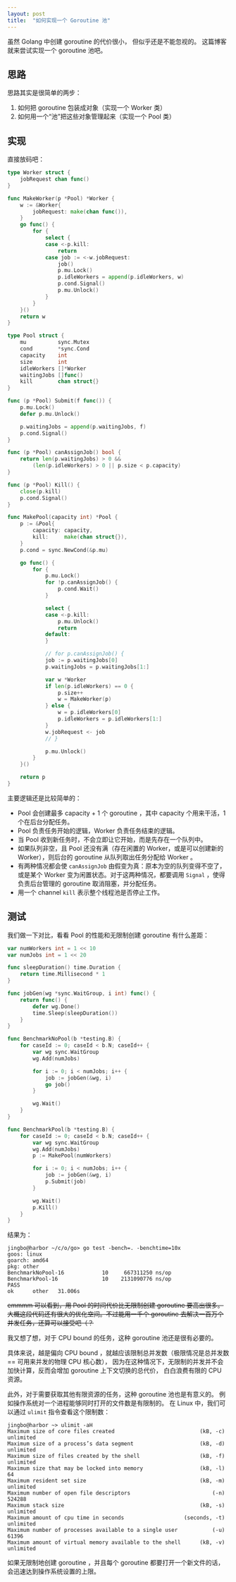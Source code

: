 ```yaml
---
layout: post
title:  "如何实现一个 Goroutine 池"
---
```


虽然 Golang 中创建 goroutine 的代价很小，
但似乎还是不能忽视的。
这篇博客就来尝试实现一个 goroutine 池吧。

## 思路

思路其实是很简单的两步：
1. 如何把 goroutine 包装成对象（实现一个 Worker 类）
2. 如何用一个“池”把这些对象管理起来（实现一个 Pool 类）

## 实现

直接放码吧：

```go
type Worker struct {
	jobRequest chan func()
}

func MakeWorker(p *Pool) *Worker {
	w := &Worker{
		jobRequest: make(chan func()),
	}
	go func() {
		for {
			select {
			case <-p.kill:
				return
			case job := <-w.jobRequest:
				job()
				p.mu.Lock()
				p.idleWorkers = append(p.idleWorkers, w)
				p.cond.Signal()
				p.mu.Unlock()
			}
		}
	}()
	return w
}

type Pool struct {
	mu          sync.Mutex
	cond        *sync.Cond
	capacity    int
	size        int
	idleWorkers []*Worker
	waitingJobs []func()
	kill        chan struct{}
}

func (p *Pool) Submit(f func()) {
	p.mu.Lock()
	defer p.mu.Unlock()

	p.waitingJobs = append(p.waitingJobs, f)
	p.cond.Signal()
}

func (p *Pool) canAssignJob() bool {
	return len(p.waitingJobs) > 0 &&
		(len(p.idleWorkers) > 0 || p.size < p.capacity)
}

func (p *Pool) Kill() {
	close(p.kill)
	p.cond.Signal()
}

func MakePool(capacity int) *Pool {
	p := &Pool{
		capacity: capacity,
		kill:     make(chan struct{}),
	}
	p.cond = sync.NewCond(&p.mu)

	go func() {
		for {
			p.mu.Lock()
			for !p.canAssignJob() {
				p.cond.Wait()
			}

			select {
			case <-p.kill:
				p.mu.Unlock()
				return
			default:
			}

			// for p.canAssignJob() {
			job := p.waitingJobs[0]
			p.waitingJobs = p.waitingJobs[1:]

			var w *Worker
			if len(p.idleWorkers) == 0 {
				p.size++
				w = MakeWorker(p)
			} else {
				w = p.idleWorkers[0]
				p.idleWorkers = p.idleWorkers[1:]
			}
			w.jobRequest <- job
			// }

			p.mu.Unlock()
		}
	}()

	return p
}
```

主要逻辑还是比较简单的：
- Pool 会创建最多 capacity + 1 个 goroutine ，其中 capacity 个用来干活，1 个在后台分配任务。
- Pool 负责任务开始的逻辑，Worker 负责任务结束的逻辑。
- 当 Pool 收到新任务时，不会立即让它开始，而是先存在一个队列中。
- 如果队列非空，且 Pool 还没有满（存在闲置的 Worker，或是可以创建新的 Worker），则后台的 goroutine 从队列取出任务分配给 Worker 。
- 有两种情况都会使 `canAssignJob` 由假变为真：原本为空的队列变得不空了，或是某个 Worker 变为闲置状态。对于这两种情况，都要调用 `Signal` ，使得负责后台管理的 goroutine 取消阻塞，并分配任务。
- 用一个 channel `kill` 表示整个线程池是否停止工作。

## 测试

我们做一下对比，看看 Pool 的性能和无限制创建 goroutine 有什么差距：

```go
var numWorkers int = 1 << 10
var numJobs int = 1 << 20

func sleepDuration() time.Duration {
	return time.Millisecond * 1
}

func jobGen(wg *sync.WaitGroup, i int) func() {
	return func() {
		defer wg.Done()
		time.Sleep(sleepDuration())
	}
}

func BenchmarkNoPool(b *testing.B) {
	for caseId := 0; caseId < b.N; caseId++ {
		var wg sync.WaitGroup
		wg.Add(numJobs)

		for i := 0; i < numJobs; i++ {
			job := jobGen(&wg, i)
			go job()
		}

		wg.Wait()
	}
}

func BenchmarkPool(b *testing.B) {
	for caseId := 0; caseId < b.N; caseId++ {
		var wg sync.WaitGroup
		wg.Add(numJobs)
		p := MakePool(numWorkers)

		for i := 0; i < numJobs; i++ {
			job := jobGen(&wg, i)
			p.Submit(job)
		}

		wg.Wait()
		p.Kill()
	}
}
```

结果为：

```
jingbo@harbor ~/c/o/go> go test -bench=. -benchtime=10x
goos: linux
goarch: amd64
pkg: other
BenchmarkNoPool-16    	      10	 667311250 ns/op
BenchmarkPool-16      	      10	2131090776 ns/op
PASS
ok  	other	31.006s
```

~~emmmm 可以看到，用 Pool 的时间代价比无限制创建 goroutine 要高出很多。大概这段代码还有很大的优化空间。不过能用一千个 goroutine 去解决一百万个并发任务，还算可以接受吧（？~~

我又想了想，对于 CPU bound 的任务，这种 goroutine 池还是很有必要的。

具体来说，越是偏向 CPU bound ，就越应该限制总并发数（极限情况是总并发数 == 可用来并发的物理 CPU 核心数），
因为在这种情况下，无限制的并发并不会加快计算，反而会增加 goroutine 上下文切换的总代价，
白白浪费有限的 CPU 资源。

此外，对于需要获取其他有限资源的任务，这种 goroutine 池也是有意义的。
例如操作系统对一个进程能够同时打开的文件数是有限制的。
在 Linux 中，我们可以通过 `ulimit` 指令查看这个限制数：

```
jingbo@harbor ~> ulimit -aH
Maximum size of core files created                           (kB, -c) unlimited
Maximum size of a process’s data segment                     (kB, -d) unlimited
Maximum size of files created by the shell                   (kB, -f) unlimited
Maximum size that may be locked into memory                  (kB, -l) 64
Maximum resident set size                                    (kB, -m) unlimited
Maximum number of open file descriptors                          (-n) 524288
Maximum stack size                                           (kB, -s) unlimited
Maximum amount of cpu time in seconds                   (seconds, -t) unlimited
Maximum number of processes available to a single user           (-u) 61396
Maximum amount of virtual memory available to the shell      (kB, -v) unlimited
```

如果无限制地创建 goroutine ，并且每个 goroutine 都要打开一个新文件的话，
会迅速达到操作系统设置的上限。
